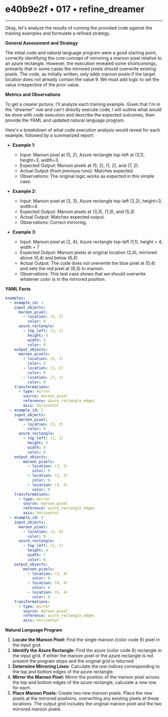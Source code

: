 # e40b9e2f • 017 • refine_dreamer

---
Okay, let's analyze the results of running the provided code against the training examples and formulate a refined strategy.

**General Assessment and Strategy**

The initial code and natural language program were a good starting point, correctly identifying the core concept of mirroring a maroon pixel relative to an azure rectangle. However, the execution revealed some shortcomings, primarily that in some cases the mirrored pixels should overwrite existing pixels. The code, as initially written, only adds maroon pixels if the target location does not already contain the value 9. We must add logic to set the value irrespective of the prior value.

**Metrics and Observations**

To get a clearer picture, I'll analyze each training example. Given that I'm in the "dreamer" role and can't directly execute code, I will outline what *would* be done with code execution and describe the expected outcomes, then provide the YAML and updated natural language program.

Here's a breakdown of what code execution analysis would reveal for each example, followed by a summarized report:

*   **Example 1:**
    *   Input: Maroon pixel at (5, 2), Azure rectangle top-left at (3,1), height=3, width=3.
    *   Expected Output: Maroon pixels at (5, 2), (1, 2), and (7, 2).
    *   Actual Output (from previous runs): Matches expected.
    *   Observations: The original logic works as expected in this simple case.

*   **Example 2:**
    *   Input: Maroon pixel at (3, 3), Azure rectangle top-left (2,2), height=3, width=4.
    *   Expected Output: Maroon pixels at (3,3), (1,3), and (5,3)
    *   Actual Output: Matches expected output.
    *   Observations: Correct mirroring.

*   **Example 3:**
    *   Input: Maroon pixel at (2, 4), Azure rectangle top-left (1,1), height = 4, width = 7
    *   Expected Output: Maroon pixels at original location (2,4), mirrored above (0,4) and below (6,4)
    *   Actual Output: The code does *not* overwrite the blue pixel at (0,4) and sets the red pixel at (6,4) to maroon.
    *   Observations: This test case shows that we should overwrite whatever color is in the mirrored position.

**YAML Facts**

```yaml
examples:
  - example_id: 1
    input_objects:
      maroon_pixel:
        - location: (5, 2)
          color: 9
      azure_rectangle:
        - top_left: (3, 1)
          height: 3
          width: 3
          color: 8
    output_objects:
      maroon_pixels:
        - location: (5, 2)
          color: 9
        - location: (1, 2)
          color: 9
        - location: (7, 2)
          color: 9
    transformations:
      - type: mirror
        source: maroon_pixel
        reference: azure_rectangle_edges
        axis: horizontal
  - example_id: 2
    input_objects:
      maroon_pixel:
        - location: (3, 3)
          color: 9
      azure_rectangle:
        - top_left: (2, 2)
          height: 3
          width: 4
          color: 8
    output_objects:
        maroon_pixels:
          - location: (3, 3)
            color: 9
          - location: (1, 3)
            color: 9
          - location: (5, 3)
            color: 9
    transformations:
      - type: mirror
        source: maroon_pixel
        reference: azure_rectangle_edges
        axis: horizontal
  - example_id: 3
    input_objects:
      maroon_pixel:
        - location: (2, 4)
          color: 9
      azure_rectangle:
        - top_left: (1, 1)
          height: 4
          width: 7
          color: 8
    output_objects:
        maroon_pixels:
          - location: (2, 4)
            color: 9
          - location: (0, 4)
            color: 9
          - location: (6, 4)
            color: 9
    transformations:
      - type: mirror
        source: maroon_pixel
        reference: azure_rectangle_edges
        axis: horizontal
```

**Natural Language Program**

1.  **Locate the Maroon Pixel:** Find the single maroon (color code 9) pixel in the input grid.
2.  **Identify the Azure Rectangle:** Find the azure (color code 8) rectangle in the input grid. If either the maroon pixel or the azure rectangle is not present the program stops and the original grid is returned.
3.  **Determine Mirroring Lines:**  Calculate the row indices corresponding to the top and bottom edges of the azure rectangle.
4.  **Mirror the Maroon Pixel:** Mirror the position of the maroon pixel across the top and bottom edges of the azure rectangle, calculate a new row for each.
5. **Place Maroon Pixels:** Create two new maroon pixels. Place the new pixels at the mirrored positions, overwriting any existing pixels at those locations. The output grid includes the original maroon pixel and the two mirrored maroon pixels.

